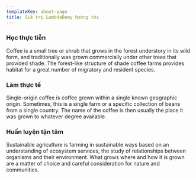 ```yaml
---
templateKey: about-page
title: Giá trị LambdaDemy hướng tới
---
```

### Học thực tiễn

Coffee is a small tree or shrub that grows in the forest understory in its wild form, and traditionally was grown commercially under other trees that provided shade. The forest-like structure of shade coffee farms provides habitat for a great number of migratory and resident species.

### Làm thực tế

Single-origin coffee is coffee grown within a single known geographic origin. Sometimes, this is a single farm or a specific collection of beans from a single country. The name of the coffee is then usually the place it was grown to whatever degree available.

### Huấn luyện tận tâm

Sustainable agriculture is farming in sustainable ways based on an understanding of ecosystem services, the study of relationships between organisms and their environment. What grows where and how it is grown are a matter of choice and careful consideration for nature and communities.
